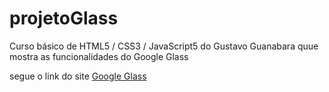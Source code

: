 # projetoGlass
Curso básico de HTML5 / CSS3 / JavaScript5 do Gustavo Guanabara quue mostra as funcionalidades do Google Glass

segue o link do site [Google Glass](https://portifolio-ff180.web.app/index.html)

